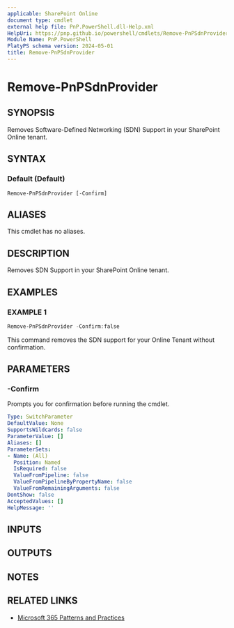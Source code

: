 ```yaml
---
applicable: SharePoint Online
document type: cmdlet
external help file: PnP.PowerShell.dll-Help.xml
HelpUri: https://pnp.github.io/powershell/cmdlets/Remove-PnPSdnProvider.html
Module Name: PnP.PowerShell
PlatyPS schema version: 2024-05-01
title: Remove-PnPSdnProvider
---
```


# Remove-PnPSdnProvider

## SYNOPSIS

Removes Software-Defined Networking (SDN) Support in your SharePoint Online tenant.

## SYNTAX

### Default (Default)

```
Remove-PnPSdnProvider [-Confirm]
```

## ALIASES

This cmdlet has no aliases.

## DESCRIPTION

Removes SDN Support in your SharePoint Online tenant.

## EXAMPLES

### EXAMPLE 1

```powershell
Remove-PnPSdnProvider -Confirm:false
```

This command removes the SDN support for your Online Tenant without confirmation.

## PARAMETERS

### -Confirm

Prompts you for confirmation before running the cmdlet.

```yaml
Type: SwitchParameter
DefaultValue: None
SupportsWildcards: false
ParameterValue: []
Aliases: []
ParameterSets:
- Name: (All)
  Position: Named
  IsRequired: false
  ValueFromPipeline: false
  ValueFromPipelineByPropertyName: false
  ValueFromRemainingArguments: false
DontShow: false
AcceptedValues: []
HelpMessage: ''
```

## INPUTS

## OUTPUTS

## NOTES

## RELATED LINKS

- [Microsoft 365 Patterns and Practices](https://aka.ms/m365pnp)
